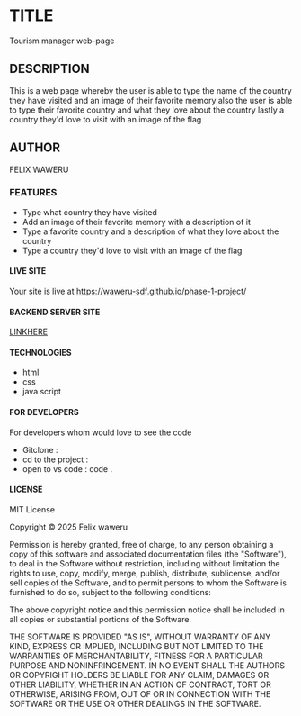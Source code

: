 # TITLE
Tourism manager web-page
## DESCRIPTION
This is a web page whereby the user is able to type the name of the country they have visited and an image of their favorite memory also the user is able to type their favorite country and what they love about the country lastly a country they'd love to visit with an image of the flag  
## AUTHOR
FELIX WAWERU
 
### FEATURES
- Type what country they have visited 
- Add an image of their favorite memory with a description of it
- Type a favorite country and a description of what they love about the country 
- Type a country they'd love to visit with an image of the flag
#### LIVE SITE
Your site is live at https://waweru-sdf.github.io/phase-1-project/
#### BACKEND SERVER SITE
[LINKHERE](https://phase-1-server.onrender.com)
#### TECHNOLOGIES
+ html
+ css
+ java script

#### FOR DEVELOPERS

For developers whom would love to see the code 

+ Gitclone : 
+ cd to the project :
+ open to vs code : code .
#### LICENSE
MIT License

Copyright © 2025 Felix waweru

Permission is hereby granted, free of charge, to any person obtaining a copy of this software and associated documentation files (the "Software"), to deal in the Software without restriction, including without limitation the rights to use, copy, modify, merge, publish, distribute, sublicense, and/or sell copies of the Software, and to permit persons to whom the Software is furnished to do so, subject to the following conditions:

The above copyright notice and this permission notice shall be included in all copies or substantial portions of the Software.

THE SOFTWARE IS PROVIDED "AS IS", WITHOUT WARRANTY OF ANY KIND, EXPRESS OR IMPLIED, INCLUDING BUT NOT LIMITED TO THE WARRANTIES OF MERCHANTABILITY, FITNESS FOR A PARTICULAR PURPOSE AND NONINFRINGEMENT. IN NO EVENT SHALL THE AUTHORS OR COPYRIGHT HOLDERS BE LIABLE FOR ANY CLAIM, DAMAGES OR OTHER LIABILITY, WHETHER IN AN ACTION OF CONTRACT, TORT OR OTHERWISE, ARISING FROM, OUT OF OR IN CONNECTION WITH THE SOFTWARE OR THE USE OR OTHER DEALINGS IN THE SOFTWARE.

